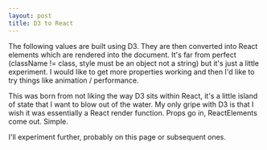 ```yaml
---
layout: post
title: D3 to React
---
```


The following values are built using D3. They are then converted into React elements which are rendered into the document. It's far from perfect (className != class, style must be an object not a string) but it's just a little experiment. I would like to get more properties working and then I'd like to try things like animation / performance.

This was born from not liking the way D3 sits within React, it's a little island of state that I want to blow out of the water. My only gripe with D3 is that I wish it was essentially a React render function. Props go in, ReactElements come out. Simple.

I'll experiment further, probably on this page or subsequent ones.

<div id="mount"></div>

<script src="https://fb.me/react-0.13.3.js"></script>
<script src="https://cdnjs.cloudflare.com/ajax/libs/d3/3.5.6/d3.min.js" charset="utf-8"></script>
<script src="https://cdnjs.cloudflare.com/ajax/libs/lodash.js/3.10.1/lodash.js"></script>
<script src="/js/d3-to-react/main.js"></script>
